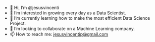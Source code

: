- 👋 Hi, I’m @jesusvincenti
- 👀 I’m interested in growing every day as a Data Scientist.
- 🌱 I’m currently learning how to make the most efficient Data Science Project.
- 💞️ I’m looking to collaborate on a Machine Learning company.
- 📫 How to reach me: jesusvincentip@gmail.com

<!---
jesusvincenti/jesusvincenti is a ✨ special ✨ repository because its `README.md` (this file) appears on your GitHub profile.
You can click the Preview link to take a look at your changes.
--->
